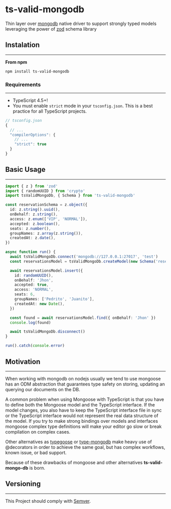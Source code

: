 # ts-valid-mongodb

Thin layer over [mongodb](https://www.npmjs.com/package/mongodb) native driver to support strongly typed models leveraging the power of [zod](https://www.npmjs.com/package/zod) schema library

## Instalation

---

**From npm**

```sh
npm install ts-valid-mongodb
```

### Requirements

---

- TypeScript 4.5+!
- You must enable `strict` mode in your `tsconfig.json`. This is a best practice for all TypeScript projects.

```js
// tsconfig.json
{
  // ...
  "compilerOptions": {
    // ...
    "strict": true
  }
}
```

## Basic Usage

---

```ts
import { z } from 'zod'
import { randomUUID } from 'crypto'
import tsValidMongoDb, { Schema } from 'ts-valid-mongodb'

const reservationSchema = z.object({
  id: z.string().uuid(),
  onBehalf: z.string(),
  access: z.enum(['VIP', 'NORMAL']),
  accepted: z.boolean(),
  seats: z.number(),
  groupNames: z.array(z.string()),
  createdAt: z.date(),
})

async function run() {
  await tsValidMongoDb.connect('mongodb://127.0.0.1:27017', 'test')
  const reservationsModel = tsValidMongoDb.createModel(new Schema('reservation', reservationSchema))

  await reservationsModel.insert({
    id: randomUUID(),
    onBehalf: 'Jhon',
    accepted: true,
    access: 'NORMAL',
    seats: 6,
    groupNames: ['Pedrito', 'Juanito'],
    createdAt: new Date(),
  })

  const found = await reservationsModel.find({ onBehalf: 'Jhon' })
  console.log(found)

  await tsValidMongoDb.disconnect()
}

run().catch(console.error)
```

## Motivation

---

When working with mongodb on nodejs usually we tend to use mongoose has an ODM abstraction that guarantees type safety on storing, updating an querying our documents on the DB.

A common problem when using Mongoose with TypeScript is that you have to define both the Mongoose model and the TypeScript interface. If the model changes, you also have to keep the TypeScript interface file in sync or the TypeScript interface would not represent the real data structure of the model. If you try to make strong bindings over models and interfaces mongoose complex type definitions will make your editor go slow or break compilation on complex cases.

Other alternatives as [typegoose](https://www.npmjs.com/package/@typegoose/typegoose)
or [type-mongodb](https://www.npmjs.com/package/type-mongodb) make heavy use of @decorators in order to achieve the same goal, but has complex workflows, known issue, or bad support.

Because of these drawbacks of mongoose and other alternatives **ts-valid-mongo-db** is born.

## Versioning

---

This Project should comply with [Semver](https://semver.org/).
